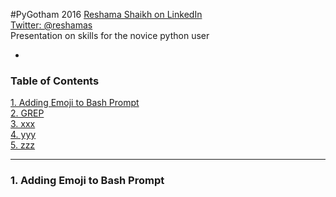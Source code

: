 #PyGotham 2016 
[Reshama Shaikh on LinkedIn](https://www.linkedin.com/in/reshamas)  
[Twitter:  @reshamas](https://twitter.com/reshamas)  
Presentation on skills for the novice python user

-

### Table of Contents

[1. Adding Emoji to Bash Prompt](#section-a)  
[2. GREP](#section-b)  
[3. xxx](#section-c)  
[4. yyy](#section-d)  
[5. zzz](#section-e)  

---

### <a name="section-a"></a>1. Adding Emoji to Bash Prompt

